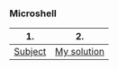 ### Microshell ###

| 1. | 2. |
|-----|-----|
|[Subject](https://github.com/Ysoroko/exams_42/blob/master/exam_rank04/Microshell/subject.en.txt) | [My solution](https://github.com/Ysoroko/exams_42/blob/master/exam_rank04/Microshell/microshell.c)|
